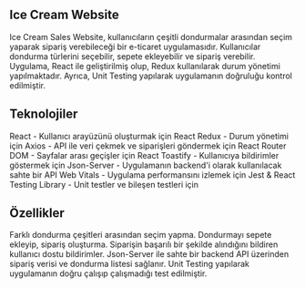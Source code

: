 ## Ice Cream Website

Ice Cream Sales Website, kullanıcıların çeşitli dondurmalar arasından seçim yaparak sipariş verebileceği bir e-ticaret uygulamasıdır. Kullanıcılar dondurma türlerini seçebilir, sepete ekleyebilir ve sipariş verebilir. Uygulama, React ile geliştirilmiş olup, Redux kullanılarak durum yönetimi yapılmaktadır. Ayrıca, Unit Testing yapılarak uygulamanın doğruluğu kontrol edilmiştir.

## Teknolojiler

React - Kullanıcı arayüzünü oluşturmak için
React Redux - Durum yönetimi için
Axios - API ile veri çekmek ve siparişleri göndermek için
React Router DOM - Sayfalar arası geçişler için
React Toastify - Kullanıcıya bildirimler göstermek için
Json-Server - Uygulamanın backend'i olarak kullanılacak sahte bir API
Web Vitals - Uygulama performansını izlemek için
Jest & React Testing Library - Unit testler ve bileşen testleri için

## Özellikler

Farklı dondurma çeşitleri arasından seçim yapma.
Dondurmayı sepete ekleyip, sipariş oluşturma.
Siparişin başarılı bir şekilde alındığını bildiren kullanıcı dostu bildirimler.
Json-Server ile sahte bir backend API üzerinden sipariş verisi ve dondurma listesi sağlanır.
Unit Testing yapılarak uygulamanın doğru çalışıp çalışmadığı test edilmiştir.
